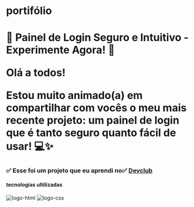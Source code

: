 <h1>portifólio<h1>

<p>🔐 Painel de Login Seguro e Intuitivo - Experimente Agora! 🔐

Olá a todos!

Estou muito animado(a) em compartilhar com vocês o meu mais recente projeto: um painel de login que é tanto seguro quanto fácil de usar! 💻✨ <p>

<h3>✅ Esse foi um projeto que eu aprendi no✅ <a href="https://rodolfomori.com.br/devclub/">Devclub</a></h3>
<h4>tecnologias ultilizadas</h4>
 <img src="https://img.shields.io/badge/HTML5-E34F26?style=for-the-badge&logo=html5&logoColor=white" alt="logo-html" />
 <img src="https://img.shields.io/badge/CSS3-1572B6?style=for-the-badge&logo=css3&logoColor=white" alt="logo-css" />



